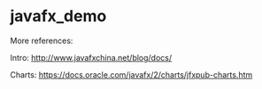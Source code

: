 # javafx_demo

More references:

Intro: http://www.javafxchina.net/blog/docs/

Charts: https://docs.oracle.com/javafx/2/charts/jfxpub-charts.htm

